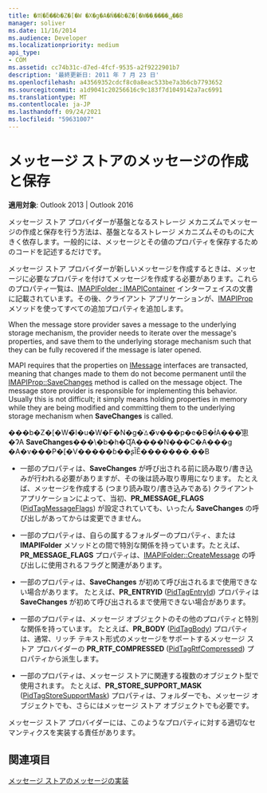 ```yaml
---
title: �쐬�ƃ��b�Z�[�W �X�g�A�Ń��b�Z�[�W��ۑ����܂��B
manager: soliver
ms.date: 11/16/2014
ms.audience: Developer
ms.localizationpriority: medium
api_type:
- COM
ms.assetid: cc74b31c-d7ed-4fcf-9535-a2f9222901b7
description: '最終更新日: 2011 年 7 月 23 日'
ms.openlocfilehash: a43569352cdcf8c0a8eac533be7a3b6cb7793652
ms.sourcegitcommit: a1d9041c20256616c9c183f7d1049142a7ac6991
ms.translationtype: MT
ms.contentlocale: ja-JP
ms.lasthandoff: 09/24/2021
ms.locfileid: "59631007"
---
```

# <a name="creating-and-storing-messages-in-message-stores"></a>メッセージ ストアのメッセージの作成と保存

  
  
**適用対象**: Outlook 2013 | Outlook 2016 
  
メッセージ ストア プロバイダーが基盤となるストレージ メカニズムでメッセージの作成と保存を行う方法は、基盤となるストレージ メカニズムそのものに大きく依存します。一般的には、メッセージとその値のプロパティを保存するためのコードを記述するだけです。
  
メッセージ ストア プロバイダーが新しいメッセージを作成するときは、メッセージに必要なプロパティを付けてメッセージを作成する必要があります。これらのプロパティ一覧は、[IMAPIFolder : IMAPIContainer](imapifolderimapicontainer.md) インターフェイスの文書に記載されています。その後、クライアント アプリケーションが、[IMAPIProp](imapipropiunknown.md) メソッドを使ってすべての追加プロパティを追加します。 
  
When the message store provider saves a message to the underlying storage mechanism, the provider needs to iterate over the message's properties, and save them to the underlying storage mechanism such that they can be fully recovered if the message is later opened.
  
MAPI requires that the properties on [IMessage](imessageimapiprop.md) interfaces are transacted, meaning that changes made to them do not become permanent until the [IMAPIProp::SaveChanges](imapiprop-savechanges.md) method is called on the message object. The message store provider is responsible for implementing this behavior. Usually this is not difficult; it simply means holding properties in memory while they are being modified and committing them to the underlying storage mechanism when **SaveChanges** is called. 
  
���b�Z�[�W�̃I�u�W�F�N�g�̈ꕔ�̃v���p�e�B�ł́A���̂悤�ɁA **SaveChanges**���\�b�h�Ɋ֘A����N���C�A���g �A�v���P�[�V�����ɓ��ʂȈӖ�������܂��B 
  
- 一部のプロパティは、**SaveChanges** が呼び出される前に読み取り/書き込みが行われる必要がありますが、その後は読み取り専用になります。 たとえば、メッセージを作成する (つまり読み取り/書き込みである) クライアント アプリケーションによって、当初、**PR_MESSAGE_FLAGS** ([PidTagMessageFlags](pidtagmessageflags-canonical-property.md)) が設定されていても、いったん **SaveChanges** の呼び出しがあってからは変更できません。
    
- 一部のプロパティは、自らの属するフォルダーのプロパティ、または **IMAPIFolder** メソッドとの間で特別な関係を持っています。たとえば、**PR_MESSAGE_FLAGS** プロパティは、[IMAPIFolder::CreateMessage](imapifolder-createmessage.md) の呼び出しに使用されるフラグと関連があります。 
    
- 一部のプロパティは、**SaveChanges** が初めて呼び出されるまで使用できない場合があります。 たとえば、**PR_ENTRYID** ([PidTagEntryId](pidtagentryid-canonical-property.md)) プロパティは **SaveChanges** が初めて呼び出されるまで使用できない場合があります。 
    
- 一部のプロパティは、メッセージ オブジェクトのその他のプロパティと特別な関係を持っています。 たとえば、**PR_BODY** ([PidTagBody](pidtagbody-canonical-property.md)) プロパティは、通常、リッチ テキスト形式のメッセージをサポートするメッセージ ストア プロバイダーの **PR_RTF_COMPRESSED** ([PidTagRtfCompressed](pidtagrtfcompressed-canonical-property.md)) プロパティから派生します。
    
- 一部のプロパティは、メッセージ ストアに関連する複数のオブジェクト型で使用されます。 たとえば、**PR_STORE_SUPPORT_MASK** ([PidTagStoreSupportMask](pidtagstoresupportmask-canonical-property.md)) プロパティは、フォルダーでも、メッセージ オブジェクトでも、さらにはメッセージ ストア オブジェクトでも必要です。
    
メッセージ ストア プロバイダーには、このようなプロパティに対する適切なセマンティクスを実装する責任があります。
  
## <a name="see-also"></a>関連項目



[メッセージ ストアのメッセージの実装](implementing-messages-in-message-stores.md)

